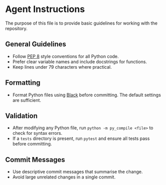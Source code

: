 # Agent Instructions

The purpose of this file is to provide basic guidelines for working with the repository.

## General Guidelines
- Follow [PEP 8](https://peps.python.org/pep-0008/) style conventions for all Python code.
- Prefer clear variable names and include docstrings for functions.
- Keep lines under 79 characters where practical.

## Formatting
- Format Python files using [Black](https://github.com/psf/black) before committing. The default settings are sufficient.

## Validation
- After modifying any Python file, run `python -m py_compile <file>` to check for syntax errors.
- If a `tests` directory is present, run `pytest` and ensure all tests pass before committing.

## Commit Messages
- Use descriptive commit messages that summarise the change.
- Avoid large unrelated changes in a single commit.

